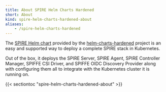 ```yaml
---
title: About SPIRE Helm Charts Hardened
short: About
kind: spire-helm-charts-hardened-about
aliases:
    - /spire-helm-charts-hardened
---
```


The [SPIRE Helm chart](https://artifacthub.io/packages/helm/spiffe/spire) provided by the [helm-charts-hardened](https://github.com/spiffe/helm-charts-hardened) project is an easy and supported way to deploy a complete SPIRE stack in Kubernetes.

Out of the box, it deploys the SPIRE Server, SPIRE Agent, SPIRE Controller Manager, SPIFFE CSI Driver, and SPIFFE OIDC Discovery Provider along with configuring them all to integrate with the Kubernetes
cluster it is running on.

{{< sectiontoc "spire-helm-charts-hardened-about" >}}
